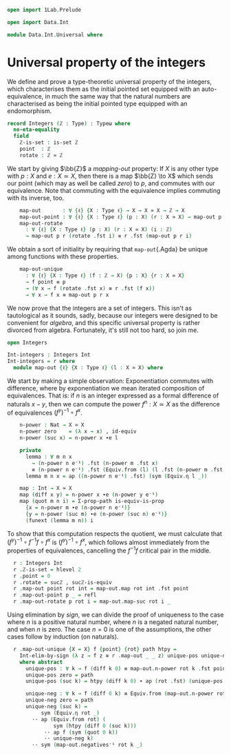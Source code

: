 ```agda
open import 1Lab.Prelude

open import Data.Int

module Data.Int.Universal where
```

# Universal property of the integers

We define and prove a type-theoretic universal property of the integers,
which characterises them as the initial pointed set equipped with an
auto-equivalence, in much the same way that the natural numbers are
characterised as being the initial pointed type equipped with an
endomorphism.

```agda
record Integers (ℤ : Type) : Typeω where
  no-eta-equality
  field
    ℤ-is-set : is-set ℤ
    point  : ℤ
    rotate : ℤ ≃ ℤ
```

We start by giving $\bb{Z}$ a _mapping-out_ property: If $X$ is any
other type with $p : X$ and $e : X \simeq X$, then there is a map
$\bb{Z} \to X$ which sends our point (which may as well be called
_zero_) to $p$, and commutes with our equivalence. Note that commuting
with the equivalence implies commuting with its inverse, too.

```agda
    map-out       : ∀ {ℓ} {X : Type ℓ} → X → X ≃ X → ℤ → X
    map-out-point : ∀ {ℓ} {X : Type ℓ} (p : X) (r : X ≃ X) → map-out p r point ≡ p
    map-out-rotate
      : ∀ {ℓ} {X : Type ℓ} (p : X) (r : X ≃ X) (i : ℤ)
      → map-out p r (rotate .fst i) ≡ r .fst (map-out p r i)
```

We obtain a sort of initiality by requiring that `map-out`{.Agda} be
unique among functions with these properties.

```agda
    map-out-unique
      : ∀ {ℓ} {X : Type ℓ} (f : ℤ → X) {p : X} {r : X ≃ X}
      → f point ≡ p
      → (∀ x → f (rotate .fst x) ≡ r .fst (f x))
      → ∀ x → f x ≡ map-out p r x
```

<!--
```agda
  map-out-rotate-inv
    : ∀ {ℓ} {X : Type ℓ} (p : X) (r : X ≃ X) (i : ℤ)
    → map-out p r (Equiv.from rotate i)
    ≡ Equiv.from r (map-out p r i)
  map-out-rotate-inv p r i =
      sym (Equiv.η r _)
    ·· ap (Equiv.from r) (sym (map-out-rotate p r _))
    ·· ap (Equiv.from r ∘ map-out p r) (Equiv.ε rotate i)
```
-->

We now prove that the integers are a set of integers. This isn't as
tautological as it sounds, sadly, because our integers were designed to
be convenient for _algebra_, and this specific universal property is
rather divorced from algebra. Fortunately, it's still not too hard, so
join me.

```agda
open Integers

Int-integers : Integers Int
Int-integers = r where
  module map-out {ℓ} {X : Type ℓ} (l : X ≃ X) where
```

We start by making a simple observation: Exponentiation commutes with
difference, where by exponentiation we mean iterated composition of
equivalences. That is: if $n$ is an integer expressed as a formal
difference of naturals $x - y$, then we can compute the power $f^n : X
\simeq X$ as the difference of equivalences $(f^y)^{-1} \circ f^x$.

```agda
    n-power : Nat → X ≃ X
    n-power zero    = (λ x → x) , id-equiv
    n-power (suc x) = n-power x ∙e l

    private
      lemma : ∀ m n x
        → (n-power n e⁻¹) .fst (n-power m .fst x)
        ≡ (n-power n e⁻¹) .fst (Equiv.from (l) (l .fst (n-power m .fst x)))
      lemma m n x = ap ((n-power n e⁻¹) .fst) (sym (Equiv.η l _))

    map : Int → X ≃ X
    map (diff x y) = n-power x ∙e (n-power y e⁻¹)
    map (quot m n i) = Σ-prop-path is-equiv-is-prop
      {x = n-power m ∙e (n-power n e⁻¹)}
      {y = n-power (suc m) ∙e (n-power (suc n) e⁻¹)}
      (funext (lemma m n)) i
```

To show that this computation respects the quotient, we must calculate
that $(f^y)^{-1} \circ f^{-1}f \circ f^x$ is $(f^y)^{-1} \circ f^x$,
which follows almost immediately from the properties of equivalences,
cancelling the $f^{-1}f$ critical pair in the middle.

<!--
```agda
    negatives   : ∀ k x → Equiv.from (n-power k) (l .fst x) ≡ l .fst (Equiv.from (n-power k) x)
    negatives⁻¹ : ∀ k x → Equiv.from (n-power k) (Equiv.from l x) ≡ Equiv.from l (Equiv.from (n-power k) x)

    negatives zero x = refl
    negatives (suc k) x =
        ap (Equiv.from (n-power k)) (Equiv.η l x)
      ∙ sym (ap (l .fst) (negatives⁻¹ k x) ∙ Equiv.ε l _)

    negatives⁻¹ zero x = refl
    negatives⁻¹ (suc k) x = negatives⁻¹ k _

    abstract
      map-suc : ∀ i x → map (sucℤ i) .fst x ≡ l .fst (map i .fst x)
      map-suc = Int-elim-by-sign
        (λ i → ∀ x → map (sucℤ i) .fst x ≡ l .fst (map i .fst x))
        (λ _ _ → refl)
        negatives
        (λ _ → refl)
```
-->

```agda
  r : Integers Int
  r .ℤ-is-set = hlevel 2
  r .point = 0
  r .rotate = sucℤ , sucℤ-is-equiv
  r .map-out point rot int = map-out.map rot int .fst point
  r .map-out-point p _ = refl
  r .map-out-rotate p rot i = map-out.map-suc rot i _
```

Using elimination by _sign_, we can divide the proof of uniqueness to
the case where $n$ is a positive natural number, where $n$ is a negated
natural number, and when $n$ is zero. The case $n = 0$ is one of the
assumptions, the other cases follow by induction (on naturals).

```agda
  r .map-out-unique {X = X} f {point} {rot} path htpy =
    Int-elim-by-sign (λ z → f z ≡ r .map-out _ _ z) unique-pos unique-neg path
    where abstract
      unique-pos : ∀ k → f (diff k 0) ≡ map-out.n-power rot k .fst point
      unique-pos zero = path
      unique-pos (suc k) = htpy (diff k 0) ∙ ap (rot .fst) (unique-pos k)

      unique-neg : ∀ k → f (diff 0 k) ≡ Equiv.from (map-out.n-power rot k) point
      unique-neg zero = path
      unique-neg (suc k) =
           sym (Equiv.η rot _)
        ·· ap (Equiv.from rot) (
               sym (htpy (diff 0 (suc k)))
            ·· ap f (sym (quot 0 k))
            ·· unique-neg k)
        ·· sym (map-out.negatives⁻¹ rot k _)
```
